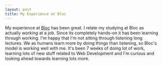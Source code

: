 ```yaml
---
layout: post
title: My Experience at Bloc
---
```


My experience at [Bloc](https://www.bloc.io) has been great. I relate my studying at Bloc as actually _working_ at a job. Since its completely hands-on it has been learning through working. I'm happy that I'm not sitting through listening long lectures. We as humans learn more by doing things than listening, so Bloc's model is working well with me. It's been 7 weeks of doing lot of work, learning lots of new stuff related to Web Development and I'm curious and looking ahead towards learning lots more.

